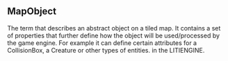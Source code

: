 ## MapObject
The term that describes an abstract object on a tiled map. It contains a set of properties that further define how the object will be used/processed by the game engine. For example it can define certain attributes for a CollisionBox, a Creature or other types of entities. in the LITIENGINE.